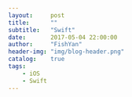 ```yaml
---
layout:     post
title:      ""
subtitle:   "Swift"
date:       2017-05-04 22:00:00
author:     "FishYan"
header-img: "img/blog-header.png" 
catalog:    true
tags:
    - iOS
    - Swift
---
```

